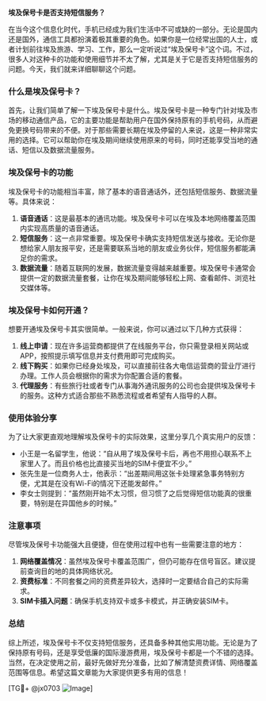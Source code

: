 **埃及保号卡是否支持短信服务？**

在当今这个信息化时代，手机已经成为我们生活中不可或缺的一部分。无论是国内还是国外，通信工具都扮演着极其重要的角色。如果你是一位经常出国的人士，或者计划前往埃及旅游、学习、工作，那么一定听说过“埃及保号卡”这个词。不过，很多人对这种卡的功能和使用细节并不太了解，尤其是关于它是否支持短信服务的问题。今天，我们就来详细聊聊这个问题。

### 什么是埃及保号卡？

首先，让我们简单了解一下埃及保号卡是什么。埃及保号卡是一种专门针对埃及市场的移动通信产品，它的主要功能是帮助用户在国外保持原有的手机号码，从而避免更换号码带来的不便。对于那些需要长期在埃及停留的人来说，这是一种非常实用的选择。它可以帮助你在埃及期间继续使用原来的号码，同时还能享受当地的通话、短信以及数据流量服务。

### 埃及保号卡的功能

埃及保号卡的功能相当丰富，除了基本的语音通话外，还包括短信服务、数据流量等。具体来说：

1. **语音通话**：这是最基本的通讯功能。埃及保号卡可以在埃及本地网络覆盖范围内实现高质量的语音通话。
2. **短信服务**：这一点非常重要。埃及保号卡确实支持短信发送与接收。无论你是想给家人朋友报平安，还是需要联系当地的朋友或业务伙伴，短信服务都能满足你的需求。
3. **数据流量**：随着互联网的发展，数据流量变得越来越重要。埃及保号卡通常会提供一定的数据流量套餐，让你在埃及期间能够轻松上网、查看邮件、浏览社交媒体等。

### 埃及保号卡如何开通？

想要开通埃及保号卡其实很简单。一般来说，你可以通过以下几种方式获得：

1. **线上申请**：现在许多运营商都提供了在线服务平台，你只需登录相关网站或APP，按照提示填写信息并支付费用即可完成购买。
2. **线下购买**：如果你已经身处埃及，可以直接前往各大电信运营商的营业厅进行办理。工作人员会根据你的需求为你配置合适的套餐。
3. **代理服务**：有些旅行社或者专门从事海外通讯服务的公司也会提供埃及保号卡的服务。这种方式适合那些不熟悉流程或者希望有人指导的人群。

### 使用体验分享

为了让大家更直观地理解埃及保号卡的实际效果，这里分享几个真实用户的反馈：

- 小王是一名留学生，他说：“自从用了埃及保号卡后，再也不用担心联系不上家里人了。而且价格也比直接买当地的SIM卡便宜不少。”
- 张先生是一位商务人士，他表示：“出差期间用这张卡处理紧急事务特别方便，尤其是在没有Wi-Fi的情况下还能发邮件。”
- 李女士则提到：“虽然刚开始不太习惯，但习惯了之后觉得短信功能真的很重要，特别是在异国他乡的时候。”

### 注意事项

尽管埃及保号卡功能强大且便捷，但在使用过程中也有一些需要注意的地方：

1. **网络覆盖情况**：虽然埃及保号卡覆盖范围广，但仍可能存在信号盲区。建议提前查询目的地的具体网络状况。
2. **资费标准**：不同套餐之间的资费差异较大，选择时一定要结合自己的实际需求。
3. **SIM卡插入问题**：确保手机支持双卡或多卡模式，并正确安装SIM卡。

### 总结

综上所述，埃及保号卡不仅支持短信服务，还具备多种其他实用功能。无论是为了保持原有号码，还是享受低廉的国际漫游费用，埃及保号卡都是一个不错的选择。当然，在决定使用之前，最好先做好充分准备，比如了解清楚资费详情、网络覆盖范围等信息。希望这篇文章能为大家提供更多有用的信息！

[TG💪+ @jx0703 ![Image](https://github.com/user-attachments/assets/dbca1d08-cadb-493c-b0ec-ad6f7a83f270)]